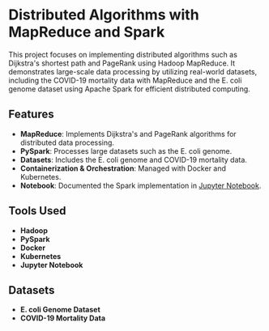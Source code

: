 # Distributed Algorithms with MapReduce and Spark

This project focuses on implementing distributed algorithms such as Dijkstra's shortest path and PageRank using Hadoop MapReduce. It demonstrates large-scale data processing by utilizing real-world datasets, including the COVID-19 mortality data with MapReduce and the E. coli genome dataset using Apache Spark for efficient distributed computing.

## Features
- **MapReduce**: Implements Dijkstra's and PageRank algorithms for distributed data processing.
- **PySpark**: Processes large datasets such as the E. coli genome.
- **Datasets**: Includes the E. coli genome and COVID-19 mortality data.
- **Containerization & Orchestration**: Managed with Docker and Kubernetes.
- **Notebook**: Documented the Spark implementation in [Jupyter Notebook](https://github.com/SabaSahban/distributed-algorithms-mapreduce-spark/blob/main/spark/Docker/mnt/notebooks/spark-hw.ipynb).

## Tools Used
- **Hadoop**
- **PySpark**
- **Docker**
- **Kubernetes**
- **Jupyter Notebook**

## Datasets
- **E. coli Genome Dataset**
- **COVID-19 Mortality Data**
